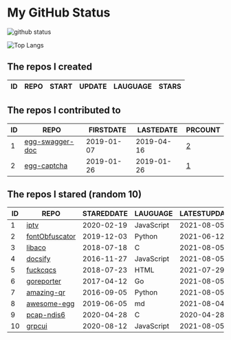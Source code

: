 # My GitHub Status

<img src="https://github-readme-stats-1.yihong0618.vercel.app/api?username=jc-lathander&show_icons=true&&&hide_title=true&count_private=true" alt="github status" />

![Top Langs](https://github-readme-stats-1.yihong0618.vercel.app/api/top-langs/?username=jc-lathander&layout=compact)

<!--START_SECTION:my_github-->
## The repos I created
| ID | REPO | START | UPDATE | LAUGUAGE | STARS |
|----|------|-------|--------|----------|-------|

## The repos I contributed to
| ID |                                REPO                                | FIRSTDATE  | LASTEDATE  |                                          PRCOUNT                                           |
|----|--------------------------------------------------------------------|------------|------------|--------------------------------------------------------------------------------------------|
|  1 | [egg-swagger-doc](https://github.com/Yanshijie-EL/egg-swagger-doc) | 2019-01-07 | 2019-04-16 | [2](https://github.com/Yanshijie-EL/egg-swagger-doc/pulls?q=is%3Apr+author%3Ajc-lathander) |
|  2 | [egg-captcha](https://github.com/Raoul1996/egg-captcha)            | 2019-01-26 | 2019-01-26 | [1](https://github.com/Raoul1996/egg-captcha/pulls?q=is%3Apr+author%3Ajc-lathander)        |

## The repos I stared (random 10)
| ID |                             REPO                              | STAREDDATE |  LAUGUAGE  | LATESTUPDATE |
|----|---------------------------------------------------------------|------------|------------|--------------|
|  1 | [iptv](https://github.com/iptv-org/iptv)                      | 2020-02-19 | JavaScript | 2021-08-05   |
|  2 | [fontObfuscator](https://github.com/solarhell/fontObfuscator) | 2019-12-03 | Python     | 2021-06-12   |
|  3 | [libaco](https://github.com/hnes/libaco)                      | 2018-07-18 | C          | 2021-08-05   |
|  4 | [docsify](https://github.com/docsifyjs/docsify)               | 2016-11-27 | JavaScript | 2021-08-05   |
|  5 | [fuckcqcs](https://github.com/fuckcqcs/fuckcqcs)              | 2018-07-23 | HTML       | 2021-07-29   |
|  6 | [goreporter](https://github.com/qax-os/goreporter)            | 2017-04-12 | Go         | 2021-08-05   |
|  7 | [amazing-qr](https://github.com/x-hw/amazing-qr)              | 2016-09-05 | Python     | 2021-08-05   |
|  8 | [awesome-egg](https://github.com/eggjs/awesome-egg)           | 2019-06-05 | md         | 2021-08-04   |
|  9 | [pcap-ndis6](https://github.com/SageAxcess/pcap-ndis6)        | 2020-04-28 | C          | 2020-04-28   |
| 10 | [grpcui](https://github.com/fullstorydev/grpcui)              | 2020-08-12 | JavaScript | 2021-08-05   |

<!--END_SECTION:my_github-->
